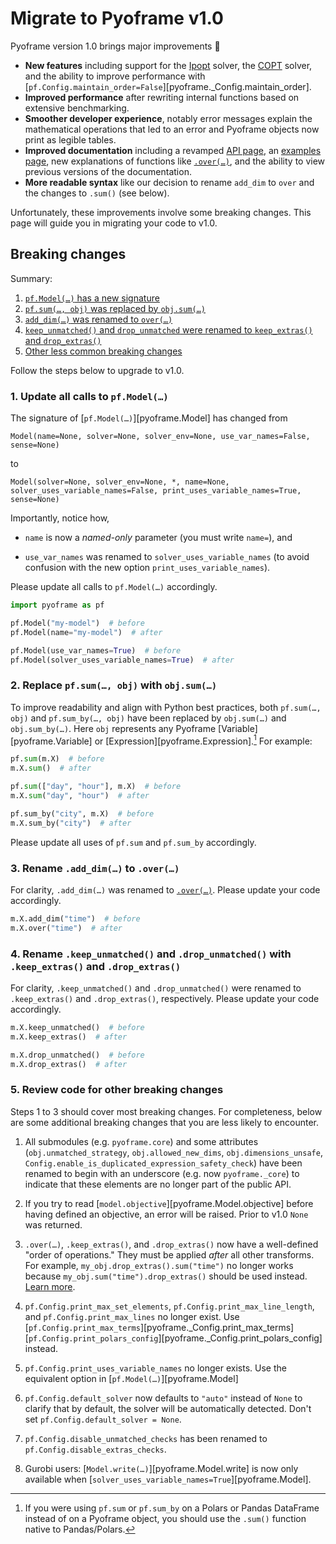 # Migrate to Pyoframe v1.0

Pyoframe version 1.0 brings major improvements :tada:

- **New features** including support for the [Ipopt](https://coin-or.github.io/Ipopt/) solver, the [COPT](https://www.shanshu.ai/copt) solver, and the ability to improve performance with [`pf.Config.maintain_order=False`][pyoframe._Config.maintain_order].
- **Improved performance** after rewriting internal functions based on extensive benchmarking.
- **Smoother developer experience**, notably error messages explain the mathematical operations that led to an error and Pyoframe objects now print as legible tables.
- **Improved documentation** including a revamped [API page](../../reference/index.md), an [examples page](../../examples/index.md), new explanations of functions like [`.over(…)`](../concepts/special-functions.md#adding-expressions-with-differing-dimensions-using-over), and the ability to view previous versions of the documentation.
- **More readable syntax** like our decision to rename `add_dim` to `over` and the changes to `.sum()` (see below).

Unfortunately, these improvements involve some breaking changes. This page will guide you in migrating your code to v1.0.

## Breaking changes

<!-- skip: start "Deprecated code would throw errors" -->

Summary:

1. [`pf.Model(…)` has a new signature](#1-update-all-calls-to-pfmodel)
2. [`pf.sum(…, obj)` was replaced by `obj.sum(…)`](#2-replace-pfsum-obj-with-objsum)
3. [`add_dim(…)` was renamed to `over(…)`](#3-rename-add_dim-to-over)
4. [`keep_unmatched()` and `drop_unmatched` were renamed to `keep_extras()` and `drop_extras()`](#4-rename-keep_unmatched-and-drop_unmatched-with-keep_extras-and-drop_extras)
5. [Other less common breaking changes](#5-review-code-for-other-breaking-changes)

Follow the steps below to upgrade to v1.0.

### 1. Update all calls to `pf.Model(…)`

The signature of [`pf.Model(…)`][pyoframe.Model] has changed from

```
Model(name=None, solver=None, solver_env=None, use_var_names=False, sense=None)
```

to

```
Model(solver=None, solver_env=None, *, name=None, solver_uses_variable_names=False, print_uses_variable_names=True, sense=None)
```

Importantly, notice how,

- `name` is now a _named-only_ parameter (you must write `name=`), and

- `use_var_names` was renamed to `solver_uses_variable_names` (to avoid confusion with the new option `print_uses_variable_names`).

Please update all calls to `pf.Model(…)` accordingly.

```python
import pyoframe as pf

pf.Model("my-model")  # before
pf.Model(name="my-model")  # after

pf.Model(use_var_names=True)  # before
pf.Model(solver_uses_variable_names=True)  # after
```

### 2. Replace `pf.sum(…, obj)` with `obj.sum(…)`

To improve readability and align with Python best practices, both `pf.sum(…, obj)` and `pf.sum_by(…, obj)` have been replaced by `obj.sum(…)` and `obj.sum_by(…)`. Here `obj` represents any Pyoframe [Variable][pyoframe.Variable] or [Expression][pyoframe.Expression].[^1] For example:

```python
pf.sum(m.X)  # before
m.X.sum()  # after

pf.sum(["day", "hour"], m.X)  # before
m.X.sum("day", "hour")  # after

pf.sum_by("city", m.X)  # before
m.X.sum_by("city")  # after
```

Please update all uses of `pf.sum` and `pf.sum_by` accordingly.

[^1]: If you were using `pf.sum` or `pf.sum_by` on a Polars or Pandas DataFrame instead of on a Pyoframe object, you should use the `.sum()` function native to Pandas/Polars.

### 3. Rename `.add_dim(…)` to `.over(…)`

For clarity, `.add_dim(…)` was renamed to [`.over(…)`](../concepts/special-functions.md#adding-expressions-with-differing-dimensions-using-over). Please update your code accordingly.

```python
m.X.add_dim("time")  # before
m.X.over("time")  # after
```

### 4. Rename `.keep_unmatched()` and `.drop_unmatched()` with `.keep_extras()` and `.drop_extras()`

For clarity, `.keep_unmatched()` and `.drop_unmatched()` were renamed to `.keep_extras()` and `.drop_extras()`, respectively.
Please update your code accordingly.

```python
m.X.keep_unmatched()  # before
m.X.keep_extras()  # after

m.X.drop_unmatched()  # before
m.X.drop_extras()  # after
```

### 5. Review code for other breaking changes

Steps 1 to 3 should cover most breaking changes. For completeness, below are
some additional breaking changes that you are less likely to encounter.

1. All submodules (e.g. `pyoframe.core`) and some attributes (`obj.unmatched_strategy`, `obj.allowed_new_dims`, `obj.dimensions_unsafe`, `Config.enable_is_duplicated_expression_safety_check`) have been renamed to begin with an underscore (e.g. now `pyoframe._core`) to indicate that these elements are no longer part of the public API.

2. If you try to read [`model.objective`][pyoframe.Model.objective] before having defined an objective, an error will be raised. Prior to v1.0 `None` was returned.

3. `.over(…)`, `.keep_extras()`, and `.drop_extras()` now have a well-defined "order of operations." They must be applied *after* all other transforms. For example, `my_obj.drop_extras().sum("time")` no longer works because `my_obj.sum("time").drop_extras()` should be used instead. [Learn more](../concepts/addition.md).

4. `pf.Config.print_max_set_elements`, `pf.Config.print_max_line_length`, and `pf.Config.print_max_lines` no longer exist. Use [`pf.Config.print_max_terms`][pyoframe._Config.print_max_terms] [`pf.Config.print_polars_config`][pyoframe._Config.print_polars_config] instead.

5. `pf.Config.print_uses_variable_names` no longer exists. Use the equivalent option in [`pf.Model(…)`][pyoframe.Model]

6. `pf.Config.default_solver` now defaults to `"auto"` instead of `None` to clarify that by default, the solver will be automatically detected. Don't set `pf.Config.default_solver = None`.

7. `pf.Config.disable_unmatched_checks` has been renamed to `pf.Config.disable_extras_checks`.

8. Gurobi users: [`Model.write(…)`][pyoframe.Model.write] is now only available when [`solver_uses_variable_names=True`][pyoframe.Model].

<!-- skip: end -->